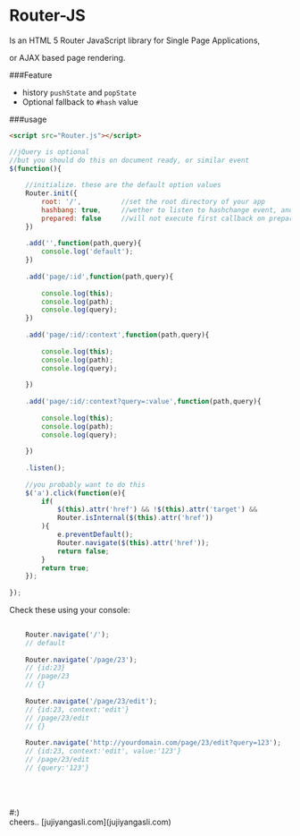 Router-JS
=========
Is an HTML 5 Router JavaScript library for Single Page Applications,

or AJAX based page rendering.

###Feature
- history `pushState` and `popState`
- Optional fallback to `#hash` value

###usage
```html
<script src="Router.js"></script>
```

```javascript
//jQuery is optional
//but you should do this on document ready, or similar event
$(function(){
    
    //initialize. these are the default option values
    Router.init({
        root: '/',          //set the root directory of your app
        hashbang: true,     //wether to listen to hashchange event, and check on hash values
        prepared: false     //will not execute first callback on prepared content
    })
    
    .add('',function(path,query){
        console.log('default');
    })
    
    .add('page/:id',function(path,query){
        
        console.log(this);
        console.log(path);
        console.log(query);
    })
    
    .add('page/:id/:context',function(path,query){
        
        console.log(this);
        console.log(path);
        console.log(query);
        
    })
    
    .add('page/:id/:context?query=:value',function(path,query){
        
        console.log(this);
        console.log(path);
        console.log(query);
        
    })
    
    .listen();
    
    //you probably want to do this
    $('a').click(function(e){
		if(
			$(this).attr('href') && !$(this).attr('target') &&
			Router.isInternal($(this).attr('href'))
		){
			e.preventDefault();
			Router.navigate($(this).attr('href'));
			return false;
		}
		return true;
	});
   
});
```


Check these using your console:
```javascript
    
    Router.navigate('/');
    // default
    
    Router.navigate('/page/23');
    // {id:23}
    // /page/23
    // {}
    
    Router.navigate('/page/23/edit');
    // {id:23, context:'edit'}
    // /page/23/edit
    // {}
    
    Router.navigate('http://yourdomain.com/page/23/edit?query=123');
    // {id:23, context:'edit', value:'123'}
    // /page/23/edit
    // {query:'123'}
    
```


<br />
<br />
#:)
<br />
cheers.. [jujiyangasli.com](jujiyangasli.com)



